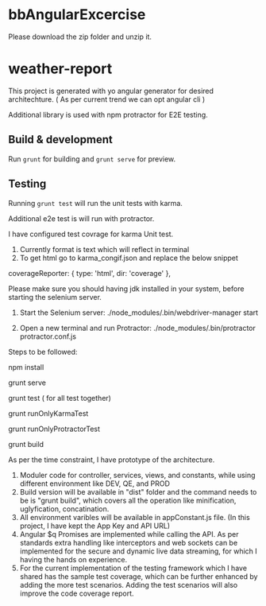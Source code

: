 # bbAngularExcercise

Please download the zip folder and unzip it.

# weather-report

This project is generated with yo angular generator for desired architechture. ( As per current trend we can opt angular cli )

Additional library is used with npm protractor for E2E testing. 
 

## Build & development

Run `grunt` for building and `grunt serve` for preview.

## Testing

Running `grunt test` will run the unit tests with karma.

Additional e2e test is will run with protractor.

I have configured test covrage for karma Unit test. 
1. Currently format is text which will reflect in terminal
2. To get html go to karma_congif.json and replace the below snippet

coverageReporter: {
      type: 'html',
      dir: 'coverage'
    },

Please make sure you should having jdk installed in your system, before starting the selenium server.

1. Start the Selenium server:
./node_modules/.bin/webdriver-manager start

2. Open a new terminal and run Protractor:
./node_modules/.bin/protractor protractor.conf.js

Steps to be followed:

npm install 

grunt serve

grunt test ( for all test together)

grunt runOnlyKarmaTest

grunt runOnlyProtractorTest 

grunt build

As per the time constraint, I have prototype of the architecture. 
1. Moduler code for controller, services, views, and constants, while using different environment like DEV, QE, and PROD
2. Build version will be available in "dist" folder and the command needs to be is "grunt build", which covers all the operation like minification, uglyfication, concatination.
3. All environment varibles will be available in appConstant.js file. (In this project, I have kept the App Key and API URL)
4. Angular $q Promises are implemented while calling the API. As per standards extra handling like interceptors and web sockets can be implemented for the secure and dynamic live data streaming, for which I having the hands on experience.
5. For the current implementation of the testing framework which I have shared has the sample test coverage, which can be further enhanced by adding the more test scenarios. Adding the test scenarios will also improve the code coverage report.

